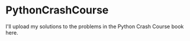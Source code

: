 # PythonCrashCourse
I'll upload my solutions to the problems in the Python Crash Course book here. 
